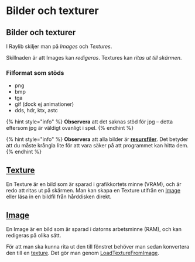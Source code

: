 # Bilder och texturer

## Bilder och texturer

I Raylib skiljer man på _Images_ och _Textures_.

Skillnaden är att Images kan _redigeras_. Textures kan _ritas ut till skärmen_.

### Filformat som stöds

* png
* bmp
* tga
* gif (dock ej animationer)
* dds, hdr, ktx, astc

{% hint style="info" %}
**Observera** att det saknas stöd för jpg – detta eftersom jpg är väldigt ovanligt i spel.
{% endhint %}

{% hint style="info" %}
**Observera** att alla bilder är [**resursfiler**](../../../filhantering/resursfiler.md). Det betyder att du måste krångla lite för att vara säker på att programmet kan hitta dem.
{% endhint %}

## [Texture](texture.md)

En Texture är en bild som är sparad i grafikkortets minne (VRAM), och är redo att ritas ut på skärmen. Man kan skapa en Texture utifrån en [Image ](./#image)eller läsa in en bildfil från hårddisken direkt.

## [Image](image.md)

En Image är en bild som är sparad i datorns arbetsminne (RAM), och kan redigeras på olika sätt.

För att man ska kunna rita ut den till fönstret behöver man sedan konvertera den till en [texture](./#texture). Det gör man genom [LoadTextureFromImage](./#loadtexturefromimage).



